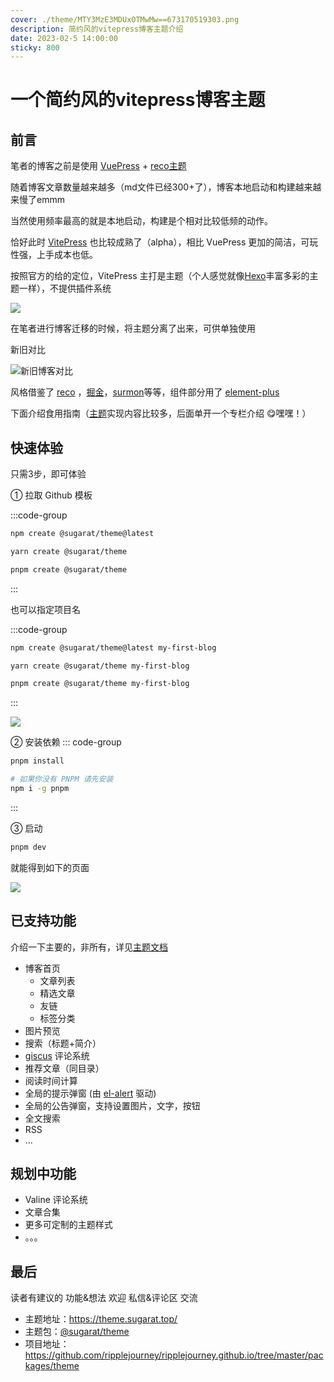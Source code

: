```yaml
---
cover: ./theme/MTY3MzE3MDUxOTMwMw==673170519303.png
description: 简约风的vitepress博客主题介绍
date: 2023-02-5 14:00:00
sticky: 800
---
```


# 一个简约风的vitepress博客主题

## 前言
笔者的博客之前是使用 [VuePress](https://vuepress.vuejs.org/) + [reco主题](https://vuepress-theme-reco.recoluan.com/)

随着博客文章数量越来越多（md文件已经300+了），博客本地启动和构建越来越来慢了emmm

当然使用频率最高的就是本地启动，构建是个相对比较低频的动作。

恰好此时 [VitePress](https://vitepress.dev/) 也比较成熟了（alpha），相比 VuePress 更加的简洁，可玩性强，上手成本也低。

按照官方的给的定位，VitePress 主打是主题（个人感觉就像[Hexo](https://hexo.io/zh-cn/)丰富多彩的主题一样），不提供插件系统

![](./theme/MTY3NTU3MjY0MjgzNQ==675572642835.png)

在笔者进行博客迁移的时候，将主题分离了出来，可供单独使用

新旧对比

![新旧博客对比](./theme/MTY3NTU3NDk0OTI2Ng==675574949266.png)

风格借鉴了 [reco](https://vuepress-theme-reco.recoluan.com/) ，[掘金](https://juejin.cn/)，[surmon](https://surmon.me/)等等，组件部分用了 [element-plus](https://element-plus.gitee.io/zh-CN/)

下面介绍食用指南（[主题](https://www.npmjs.com/package/@sugarat/theme)实现内容比较多，后面单开一个专栏介绍 😋嘿嘿！）

## 快速体验
只需3步，即可体验

① 拉取 Github 模板

:::code-group
```bash [npm]
npm create @sugarat/theme@latest
```

```bash [yarn]
yarn create @sugarat/theme
```

```bash [pnpm]
pnpm create @sugarat/theme
```
:::

也可以指定项目名

:::code-group
```bash [npm]
npm create @sugarat/theme@latest my-first-blog
```
```bash [yarn]
yarn create @sugarat/theme my-first-blog
```
```bash [pnpm]
pnpm create @sugarat/theme my-first-blog
```
:::

![](./theme/MTY4OTQyMDE1NTcxMA==689420155710.png)


② 安装依赖
::: code-group

```sh [pnpm]
pnpm install
```

```sh [安装 PNPM]
# 如果你没有 PNPM 请先安装
npm i -g pnpm
```
:::

③ 启动
```sh
pnpm dev
```

就能得到如下的页面

![](./theme/MTY3NTU3NDMxODU0OA==675574318548.png)

## 已支持功能
介绍一下主要的，非所有，详见[主题文档](https://theme.sugarat.top/)

* 博客首页
  * 文章列表
  * 精选文章
  * 友链
  * 标签分类
* 图片预览
* 搜索（标题+简介）
* [giscus](https://giscus.app/zh-CN) 评论系统
* 推荐文章（同目录）
* 阅读时间计算
* 全局的提示弹窗 (由 [el-alert](https://element-plus.gitee.io/zh-CN/component/alert.html) 驱动)
* 全局的公告弹窗，支持设置图片，文字，按钮
* 全文搜索
* RSS
* ...

## 规划中功能
* Valine 评论系统
* 文章合集
* 更多可定制的主题样式
* 。。。

## 最后

读者有建议的 功能&想法 欢迎 私信&评论区 交流

* 主题地址：https://theme.sugarat.top/
* 主题包：[@sugarat/theme](https://www.npmjs.com/package/@sugarat/theme)
* 项目地址：https://github.com/ripplejourney/ripplejourney.github.io/tree/master/packages/theme
